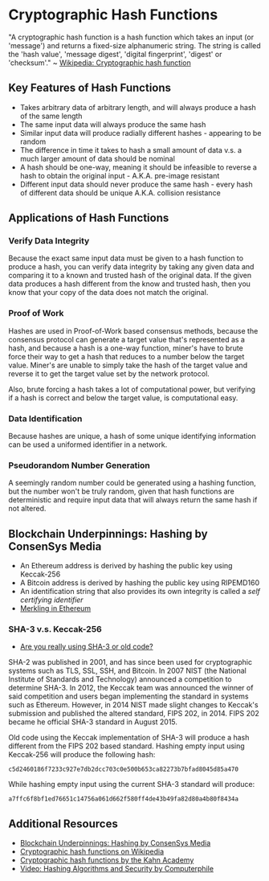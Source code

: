 # Cryptographic Hash Functions

"A cryptographic hash function is a hash function which takes an input (or 'message') and returns a fixed-size alphanumeric string. The string is called the 'hash value', 'message digest', 'digital fingerprint', 'digest' or 'checksum'." ~ [Wikipedia: Cryptographic hash function](https://simple.wikipedia.org/wiki/Cryptographic_hash_function)

## Key Features of Hash Functions

- Takes arbitrary data of arbitrary length, and will always produce a hash of the same length
- The same input data will always produce the same hash
- Similar input data will produce radially different hashes - appearing to be random
- The difference in time it takes to hash a small amount of data v.s. a much larger amount of data should be nominal
- A hash should be one-way, meaning it should be infeasible to reverse a hash to obtain the original input - A.K.A. pre-image resistant
- Different input data should never produce the same hash - every hash of different data should be unique A.K.A. collision resistance

## Applications of Hash Functions

### Verify Data Integrity

Because the exact same input data must be given to a hash function to produce a hash, you can verify data integrity by taking any given data and comparing it to a known and trusted hash of the original data. If the given data produces a hash different from the know and trusted hash, then you know that your copy of the data does not match the original.

### Proof of Work

Hashes are used in Proof-of-Work based consensus methods, because the consensus protocol can generate a target value that's represented as a hash, and because a hash is a one-way function, miner's have to brute force their way to get a hash that reduces to a number below the target value. Miner's are unable to simply take the hash of the target value and reverse it to get the target value set by the network protocol.

Also, brute forcing a hash takes a lot of computational power, but verifying if a hash is correct and below the target value, is computational easy.

### Data Identification

Because hashes are unique, a hash of some unique identifying information can be used a uniformed identifier in a network.

### Pseudorandom Number Generation

A seemingly random number could be generated using a hashing function, but the number won't be truly random, given that hash functions are deterministic and require input data that will always return the same hash if not altered.

## Blockchain Underpinnings: Hashing by ConsenSys Media

- An Ethereum address is derived by hashing the public key using Keccak-256
- A Bitcoin address is derived by hashing the public key using RIPEMD160
- An identification string that also provides its own integrity is called a _self certifying identifier_
- [Merkling in Ethereum](https://ethereum.github.io/blog/2015/11/15/merkling-in-ethereum/)

### SHA-3 v.s. Keccak-256

- [Are you really using SHA-3 or old code?](https://medium.com/@ConsenSys/are-you-really-using-sha-3-or-old-code-c5df31ad2b0)

SHA-2 was published in 2001, and has since been used for cryptographic systems such as TLS, SSL, SSH, and Bitcoin. In 2007 NIST (the National Institute of Standards and Technology) announced a competition to determine SHA-3. In 2012, the Keccak team was announced the winner of said competition and users began implementing the standard in systems such as Ethereum. However, in 2014 NIST made slight changes to Keccak's submission and published the altered standard, FIPS 202, in 2014. FIPS 202 became he official SHA-3 standard in August 2015.

Old code using the Keccak  implementation of SHA-3 will produce a hash different from the FIPS 202 based standard. Hashing empty input using Keccak-256 will produce the following hash:

`c5d2460186f7233c927e7db2dcc703c0e500b653ca82273b7bfad8045d85a470`

While hashing empty input using the current SHA-3 standard will produce:

`a7ffc6f8bf1ed76651c14756a061d662f580ff4de43b49fa82d80a4b80f8434a`

## Additional Resources

- [Blockchain Underpinnings: Hashing by ConsenSys Media](https://medium.com/@ConsenSys/blockchain-underpinnings-hashing-7f4746cbd66b)
- [Cryptographic hash functions on Wikipedia](https://simple.wikipedia.org/wiki/Cryptographic_hash_function)
- [Cryptographic hash functions by the Kahn Academy](https://www.khanacademy.org/economics-finance-domain/core-finance/money-and-banking/bitcoin/v/bitcoin-cryptographic-hash-function)
- [Video: Hashing Algorithms and Security by Computerphile](https://www.youtube.com/watch?v=b4b8ktEV4Bg)